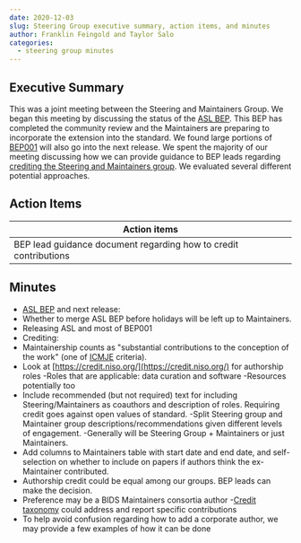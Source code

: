 ```yaml
---
date: 2020-12-03
slug: Steering Group executive summary, action items, and minutes
author: Franklin Feingold and Taylor Salo
categories:
  - steering group minutes
---
```


<!-- more -->

## Executive Summary

This was a joint meeting between the Steering and Maintainers Group. We began this meeting by discussing the status of the [ASL BEP](https://github.com/bids-standard/bids-specification/pull/669). This BEP has completed the community review and the Maintainers are preparing to incorporate the extension into the standard. We found large portions of [BEP001](https://github.com/bids-standard/bids-specification/pulls?q=is%3Apr+bep001) will also go into the next release. We spent the majority of our meeting discussing how we can provide guidance to BEP leads regarding [crediting the Steering and Maintainers group](https://github.com/bids-standard/bids-specification/issues/627). We evaluated several different potential approaches.

## Action Items

| Action items                                                     |
| ---------------------------------------------------------------- |
| BEP lead guidance document regarding how to credit contributions |

## Minutes

- [ASL BEP](https://github.com/bids-standard/bids-specification/pull/669) and next release:
- Whether to merge ASL BEP before holidays will be left up to Maintainers.
- Releasing ASL and most of BEP001
- Crediting:
- Maintainership counts as "substantial contributions to the conception of the work" (one of [ICMJE](http://www.icmje.org/recommendations/browse/roles-and-responsibilities/defining-the-role-of-authors-and-contributors.html) criteria).
- Look at [https://credit.niso.org/](https://credit.niso.org/) for authorship roles
  -Roles that are applicable: data curation and software
  -Resources potentially too
- Include recommended (but not required) text for including Steering/Maintainers as coauthors and description of roles. Requiring credit goes against open values of standard.
  -Split Steering group and Maintainer group descriptions/recommendations given different levels of engagement.
  -Generally will be Steering Group + Maintainers or just Maintainers.
- Add columns to Maintainers table with start date and end date, and self-selection on whether to include on papers if authors think the ex-Maintainer contributed.
- Authorship credit could be equal among our groups. BEP leads can make the decision.
- Preference may be a BIDS Maintainers consortia author -[Credit taxonomy](https://credit.niso.org/) could address and report specific contributions
- To help avoid confusion regarding how to add a corporate author, we may provide a few examples of how it can be done
